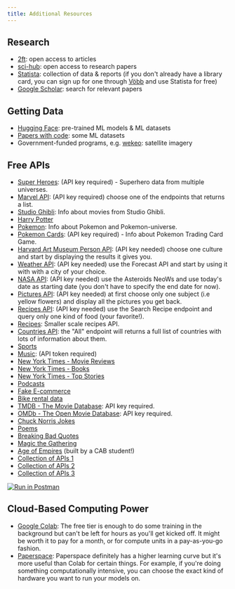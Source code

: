 ```yaml
---
title: Additional Resources
---
```



## Research

* [2ft](https://12ft.io/): open access to articles
* [sci-hub](https://sci-hub.mksa.top/): open access to research papers
* [Statista](https://www.statista.com/): collection of data & reports (if you don't already have a library card, you can sign up for one through [Vöbb](https://www.voebb.de/) and use Statista for free)
* [Google Scholar](https://scholar.google.com/): search for relevant papers

## Getting Data

* [Hugging Face](https://huggingface.co/): pre-trained ML models & ML datasets
* [Papers with code](https://paperswithcode.com/datasets): some ML datasets
* Government-funded programs, e.g. [wekeo](https://www.wekeo.eu/): satellite imagery

## Free APIs

* [Super Heroes](https://superheroapi.com/): (API key required) - Superhero data from multiple universes.
* [Marvel API](https://developer.marvel.com/docs#!/public/getComicsCollection_get_6): (API key required) choose one of the endpoints that returns a list.
* [Studio Ghibli](https://ghibliapi.vercel.app/): Info about movies from Studio Ghibli.
* [Harry Potter](https://hp-api.onrender.com/)
* [Pokemon](https://pokeapi.co/docs/v2): Info about Pokemon and Pokemon-universe.
* [Pokemon Cards](https://pokemontcg.io/): (API key required) - Info about Pokemon Trading Card Game.
* [Harvard Art Museum Person API](https://github.com/harvardartmuseums/api-docs/blob/master/sections/person.md): (API key needed) choose one culture and start by displaying the results it gives you.
* [Weather API](https://www.weatherapi.com/docs/): (API key needed) use the Forecast API and start by using it with with a city of your choice.
* [NASA API](https://api.nasa.gov/): (API key needed) use the Asteroids NeoWs and use today's date as starting date (you don't have to specify the end date for now).
* [Pictures API](https://pixabay.com/api/docs/): (API key needed) at first choose only one subject (i.e yellow flowers) and display all the pictures you get back.
* [Recipes API](https://spoonacular.com/food-api/docs): (API key needed) use the Search Recipe endpoint and query only one kind of food (your favorite!).
* [Recipes](https://www.themealdb.com/api.php): Smaller scale recipes API.
* [Countries API](https://restcountries.com/): the "All" endpoint will returns a full list of countries with lots of information about them.
* [Sports](https://www.thesportsdb.com/api.php)
* [Music](https://www.discogs.com/developers/#): (API token required)
* [New York Times - Movie Reviews](https://developer.nytimes.com/docs/movie-reviews-api/1/overview)
* [New York Times - Books](https://developer.nytimes.com/docs/books-product/1/overview)
* [New York Times - Top Stories](https://developer.nytimes.com/docs/top-stories-product/1/overview)
* [Podcasts](https://www.listennotes.com/en/api/)
* [Fake E-commerce](https://fakestoreapi.com/)
* [Bike rental data](http://api.citybik.es/v2/)
* [TMDB - The Movie Database](https://developer.themoviedb.org/reference/intro/getting-started): API key required.
* [OMDb - The Open Movie Database](https://www.omdbapi.com/): API key required.
* [Chuck Norris Jokes](https://api.chucknorris.io/)
* [Poems](https://poetrydb.org/index.html)
* [Breaking Bad Quotes](https://breakingbadquotes.xyz)
* [Magic the Gathering](https://docs.magicthegathering.io/)
* [Age of Empires](https://age-of-empires-2-api-documentation.vercel.app/) (built by a CAB student!)
* [Collection of APIs 1](https://github.com/public-apis/public-apis)
* [Collection of APIs 2](https://www.sampleapis.com/)
* [Collection of APIs 3](https://github.com/KostaSav/public-apis?tab=readme-ov-file)

[![Run in Postman](https://run.pstmn.io/button.svg "Run in Postman")](https://app.getpostman.com/run-collection/345152f32385ef1ff465)

## Cloud-Based Computing Power

* [Google Colab](https://colab.research.google.com): The free tier is enough to do some training in the background but can't be left for hours as you'll get kicked off. It might be worth it to pay for a month, or for compute units in a pay-as-you-go fashion.
* [Paperspace](https://console.paperspace.com): Paperspace definitely has a higher learning curve but it's more useful than Colab for certain things. For example, if you're doing something computationally intensive, you can choose the exact kind of hardware you want to run your models on.
